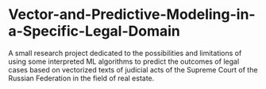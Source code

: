 # Vector-and-Predictive-Modeling-in-a-Specific-Legal-Domain
A small research project dedicated to the possibilities and limitations of using some interpreted ML algorithms to predict the outcomes of legal cases based on vectorized texts of judicial acts of the Supreme Court of the Russian Federation in the field of real estate.
